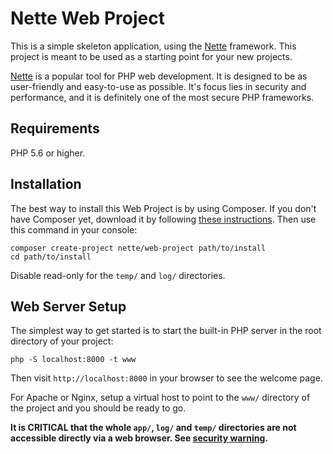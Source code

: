 Nette Web Project
=================

This is a simple skeleton application, using the [Nette](https://nette.org) framework. This project is meant to
be used as a starting point for your new projects.

[Nette](https://nette.org) is a popular tool for PHP web development.
It is designed to be as user-friendly and easy-to-use as possible. It's focus lies
in security and performance, and it is definitely one of the most secure PHP frameworks.


Requirements
------------

PHP 5.6 or higher.


Installation
------------

The best way to install this Web Project is by using Composer. If you don't have Composer yet,
download it by following [these instructions](https://doc.nette.org/composer). Then use this 
command in your console:

	composer create-project nette/web-project path/to/install
	cd path/to/install


Disable read-only for the `temp/` and `log/` directories.


Web Server Setup
----------------

The simplest way to get started is to start the built-in PHP server in the root directory of your project:

	php -S localhost:8000 -t www

Then visit `http://localhost:8000` in your browser to see the welcome page.

For Apache or Nginx, setup a virtual host to point to the `www/` directory of the project and you
should be ready to go.

**It is CRITICAL that the whole `app/`, `log/` and `temp/` directories are not accessible directly
via a web browser. See [security warning](https://nette.org/security-warning).**
